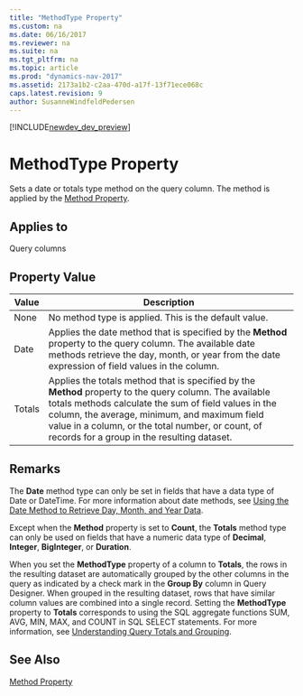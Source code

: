 ```yaml
---
title: "MethodType Property"
ms.custom: na
ms.date: 06/16/2017
ms.reviewer: na
ms.suite: na
ms.tgt_pltfrm: na
ms.topic: article
ms.prod: "dynamics-nav-2017"
ms.assetid: 2173a1b2-c2aa-470d-a17f-13f71ece068c
caps.latest.revision: 9
author: SusanneWindfeldPedersen
---
```


[!INCLUDE[newdev_dev_preview](../includes/newdev_dev_preview.md)]

# MethodType Property
Sets a date or totals type method on the query column. The method is applied by the [Method Property](devenv-method-property.md).  
  
## Applies to  
 Query columns  
  
## Property Value  
  
|Value|Description|  
|-----------|-----------------|  
|None|No method type is applied. This is the default value.|  
|Date|Applies the date method that is specified by the **Method** property to the query column. The available date methods retrieve the day, month, or year from the date expression of field values in the column.|  
|Totals|Applies the totals method that is specified by the **Method** property to the query column. The available totals methods calculate the sum of field values in the column, the average, minimum, and maximum field value in a column, or the total number, or count, of records for a group in the resulting dataset.|  
  
## Remarks  
 The **Date** method type can only be set in fields that have a data type of Date or DateTime. For more information about date methods, see [Using the Date Method to Retrieve Day, Month, and Year Data](../devenv-Using-the-Date-Method-to-Retrieve-Day-Month--and-Year-Data.md).  
  
 Except when the **Method** property is set to **Count**, the **Totals** method type can only be used on fields that have a numeric data type of **Decimal**, **Integer**, **BigInteger**, or **Duration**.  
  
 When you set the **MethodType** property of a column to **Totals**, the rows in the resulting dataset are automatically grouped by the other columns in the query as indicated by a check mark in the **Group By** column in Query Designer. When grouped in the resulting dataset, rows that have similar column values are combined into a single record. Setting the **MethodType** property to **Totals** corresponds to using the SQL aggregate functions SUM, AVG, MIN, MAX, and COUNT in SQL SELECT statements. For more information, see [Understanding Query Totals and Grouping](../devenv-Understanding-Query-Totals-and-Grouping.md).  
  
## See Also  
 [Method Property](devenv-method-property.md)   
 <!--
 [Using the Date Method to Retrieve Day, Month, and Year Data](../devenv-Using-the-Date-Method-to-Retrieve-Day--Month-and-Year-Data.md)   
 [Understanding Query Totals and Grouping](../devenv-Understanding-Query-Totals-and-Grouping.md)   
 [How to: Create Queries](../devenv-How-to-Create-Queries.md) -->